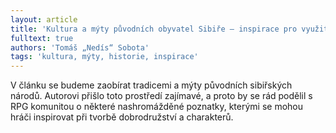 ```yaml
---
layout: article
title: 'Kultura a mýty původních obyvatel Sibiře – inspirace pro využití v RPG'
fulltext: true
authors: 'Tomáš „Nedís“ Sobota'
tags: 'kultura, mýty, historie, inspirace'
---
```


V článku se budeme zaobírat tradicemi a
mýty původních sibiřských národů. Autorovi
přišlo toto prostředí zajímavé, a proto
by se rád podělil s RPG komunitou o některé
nashromážděné poznatky, kterými
se mohou hráči inspirovat při tvorbě dobrodružství
a charakterů.
